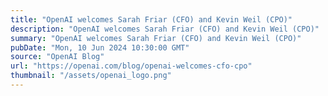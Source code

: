 ```yaml
---
title: "OpenAI welcomes Sarah Friar (CFO) and Kevin Weil (CPO)"
description: "OpenAI welcomes Sarah Friar (CFO) and Kevin Weil (CPO)"
summary: "OpenAI welcomes Sarah Friar (CFO) and Kevin Weil (CPO)"
pubDate: "Mon, 10 Jun 2024 10:30:00 GMT"
source: "OpenAI Blog"
url: "https://openai.com/blog/openai-welcomes-cfo-cpo"
thumbnail: "/assets/openai_logo.png"
---
```


